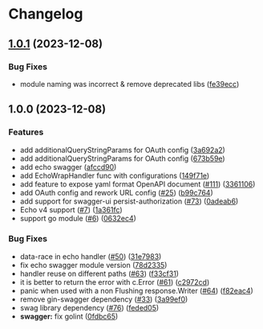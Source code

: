 # Changelog

## [1.0.1](https://github.com/LuisAntezana/echo-swagger/compare/v1.0.0...v1.0.1) (2023-12-08)


### Bug Fixes

* module naming was incorrect & remove deprecated libs ([fe39ecc](https://github.com/LuisAntezana/echo-swagger/commit/fe39ecc9104129c8363aa0ca27986aa7e083a519))

## 1.0.0 (2023-12-08)


### Features

* add additionalQueryStringParams for OAuth config ([3a692a2](https://github.com/LuisAntezana/echo-swagger/commit/3a692a22dfd65cdf18c02ba0014e562b13a64d5b))
* add additionalQueryStringParams for OAuth config ([673b59e](https://github.com/LuisAntezana/echo-swagger/commit/673b59e7212dbfd2eaad878b821a937e01afe3fc))
* add echo swagger ([afccd90](https://github.com/LuisAntezana/echo-swagger/commit/afccd907ab82d4ed211c0b15e0dd9ca356e92335))
* add EchoWrapHandler func with configurations ([149f71e](https://github.com/LuisAntezana/echo-swagger/commit/149f71e134e0c04ffe51467a171d70b618b2e205))
* add feature to expose yaml format OpenAPI document ([#111](https://github.com/LuisAntezana/echo-swagger/issues/111)) ([3361106](https://github.com/LuisAntezana/echo-swagger/commit/336110653fe5430dae4ed3bb11a516d1f0179afd))
* add OAuth config and rework URL config ([#25](https://github.com/LuisAntezana/echo-swagger/issues/25)) ([b99c764](https://github.com/LuisAntezana/echo-swagger/commit/b99c7645f9d3468cdb5bbf8b130551e4e2b8b9b5))
* add support for swagger-ui persist-authorization ([#73](https://github.com/LuisAntezana/echo-swagger/issues/73)) ([0adeab6](https://github.com/LuisAntezana/echo-swagger/commit/0adeab6de97eb5861b055f55dc391148e4c1d8df))
* Echo v4 support ([#7](https://github.com/LuisAntezana/echo-swagger/issues/7)) ([1a361fc](https://github.com/LuisAntezana/echo-swagger/commit/1a361fc821b876a76af95097de0c4a8d114ce8e1))
* support go module ([#6](https://github.com/LuisAntezana/echo-swagger/issues/6)) ([0632ec4](https://github.com/LuisAntezana/echo-swagger/commit/0632ec4a286bb4544711e1d9c1399bc31f6734cb))


### Bug Fixes

* data-race in echo handler ([#50](https://github.com/LuisAntezana/echo-swagger/issues/50)) ([31e7983](https://github.com/LuisAntezana/echo-swagger/commit/31e79832305613fa180213c9417ed492ebb2a014))
* fix echo swagger module version ([78d2335](https://github.com/LuisAntezana/echo-swagger/commit/78d23357bda261784c8fb989eb294445537d4999))
* handler reuse on different paths ([#63](https://github.com/LuisAntezana/echo-swagger/issues/63)) ([f33cf31](https://github.com/LuisAntezana/echo-swagger/commit/f33cf31ad8cdc11f108e2fcfc8883168e0954829))
* it is better to return the error with c.Error ([#61](https://github.com/LuisAntezana/echo-swagger/issues/61)) ([c2972cd](https://github.com/LuisAntezana/echo-swagger/commit/c2972cd3f7a28f4545897f28eea3b63d3a9731ba))
* panic when used with a non Flushing response.Writer ([#64](https://github.com/LuisAntezana/echo-swagger/issues/64)) ([f82eac4](https://github.com/LuisAntezana/echo-swagger/commit/f82eac44d4c7c89202eee78ec389fe7609259dac))
* remove gin-swagger dependency ([#33](https://github.com/LuisAntezana/echo-swagger/issues/33)) ([3a99ef0](https://github.com/LuisAntezana/echo-swagger/commit/3a99ef02e455503135b4b1436bc74383d614733a))
* swag library dependency ([#76](https://github.com/LuisAntezana/echo-swagger/issues/76)) ([feded05](https://github.com/LuisAntezana/echo-swagger/commit/feded059c3a20f8034a108156152087dcbce5bf4))
* **swagger:** fix golint ([0fdbc65](https://github.com/LuisAntezana/echo-swagger/commit/0fdbc657f096bdd9df12920b32c2410881c48e31))
